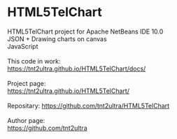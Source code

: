 # HTML5TelChart
HTML5TelChart project for Apache NetBeans IDE 10.0<br />
JSON + Drawing charts on canvas<br />
JavaScript<br />
<br />
This code in work:<br />
<a href = "https://tnt2ultra.github.io/HTML5TelChart/docs/">https://tnt2ultra.github.io/HTML5TelChart/docs/</a>
<br /><br />
Project page:<br />
https://tnt2ultra.github.io/HTML5TelChart/
<br /><br />
Repositary:
https://github.com/tnt2ultra/HTML5TelChart
<br /><br />
Author page:<br />
https://github.com/tnt2ultra
